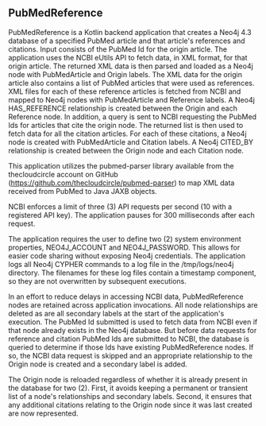 ## PubMedReference

PubMedReference is a Kotlin backend application that creates a Neo4j 4.3 database of 
a specified PubMed article and that article's references and citations. Input consists
of the PubMed Id for the origin article. The application uses the NCBI eUtils API to 
fetch data, in XML format, for that origin article. The returned XML data is then
parsed and
loaded as a Neo4j node with PubMedArticle and Origin labels. The XML data for the origin 
article also contains a list of PubMed articles that were used as references. XML files
for each of these reference articles is fetched from NCBI and mapped to Neo4j nodes with 
PubMedArticle and Reference labels. A Neo4j HAS_REFERENCE relationship is 
created between the Origin and  each Reference node.
In addition, a query is sent to NCBI requesting the PubMed Ids for articles that cite
the origin node. The returned list is then used to fetch data for all the citation articles. 
For
each of these citations, a Neo4j node is created with PubMedArticle and Citation labels.
A Neo4j CITED_BY relationship is created between the Origin node and each Citation node.

This application utilizes the pubmed-parser library available from the thecloudcircle
account on GitHub (https://github.com/thecloudcircle/pubmed-parser) to map XML data
received from PubMed to Java JAXB objects.

NCBI enforces a limit of three (3) API requests per second 
(10 with a registered API key). The application pauses for 300 milliseconds after 
each request.

The application requires the user to define two (2) system environment properties, 
NEO4J_ACCOUNT and NEO4J_PASSWORD. This allows for easier code sharing without 
exposing Neo4j credentials. The application logs all Neo4j CYPHER commands to a log
file in the /tmp/logs/neo4j directory. The filenames for these log files contain 
a timestamp component, so they are not overwritten by subsequent executions.

In an effort to reduce delays in accessing NCBI data, PubMedReference nodes are retained
across application invocations. All node relationships are deleted as are all
secondary labels at the start of the application's execution. The PubMed Id submitted
is used to fetch data from NCBI even if that node already exists in the Neo4j database.
But before data requests for reference and citation PubMed Ids are submitted to NCBI, 
the database
is queried to determine if those Ids have existing PubMedReference nodes. If so, the
NCBI data request is skipped and an appropriate relationship to the Origin node is
created and a secondary label is added.

The Origin node is reloaded regardless of whether it is already present in the database
for two (2). First, it avoids keeping a permanent or transient list of a node's 
relationships and secondary labels. Second, it ensures that any additional citations
relating to the Origin node since it was last created are now represented.

